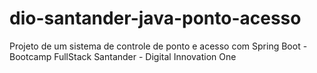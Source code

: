 # dio-santander-java-ponto-acesso
Projeto de um sistema de controle de ponto e acesso com Spring Boot - Bootcamp FullStack Santander - Digital Innovation One
